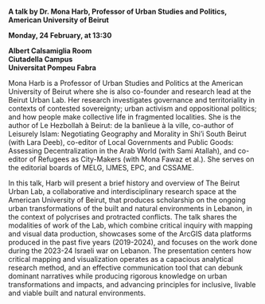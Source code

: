 **A talk by Dr. Mona Harb, Professor of Urban Studies and Politics, American University of Beirut**

**Monday, 24 February, at 13:30**

**Albert Calsamiglia Room**<br>
**Ciutadella Campus**<br>
**Universitat Pompeu Fabra**

Mona Harb is a Professor of Urban Studies and Politics at the American University of Beirut where she is also co-founder and research lead at the Beirut Urban Lab. Her research investigates governance and territoriality in contexts of contested sovereignty; urban activism and oppositional politics; and how people make collective life in fragmented localities. She is the author of Le Hezbollah à Beirut: de la banlieue à la ville, co-author of Leisurely Islam: Negotiating Geography and Morality in Shi’i South Beirut (with Lara Deeb), co-editor of Local Governments and Public Goods: Assessing Decentralization in the Arab World (with Sami Atallah), and co-editor of Refugees as City-Makers (with Mona Fawaz et al.). She serves on the editorial boards of MELG, IJMES, EPC, and CSSAME.

In this talk, Harb will present a brief history and overview of The Beirut Urban Lab, a collaborative and interdisciplinary research space at the American University of Beirut, that produces scholarship on the ongoing urban transformations of the built and natural environments in Lebanon, in the context of polycrises and protracted conflicts. The talk shares the modalities of work of the Lab, which combine critical inquiry with mapping and visual data production, showcases some of the ArcGIS data platforms produced in the past five years (2019-2024), and focuses on the work done during the 2023-24 Israeli war on Lebanon. 
The presentation centers how critical mapping and visualization operates as a capacious analytical research method, and an effective communication tool that can debunk dominant narratives while producing rigorous knowledge on urban transformations and impacts, and advancing principles for inclusive, livable and viable built and natural environments. 
